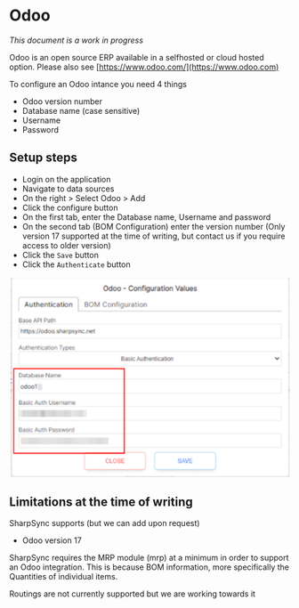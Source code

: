 # Odoo

<em>This document is a work in progress</em>

Odoo is an open source ERP available in a selfhosted or cloud hosted option. Please also see [https://www.odoo.com/](https://www.odoo.com)

To configure an Odoo intance you need 4 things
* Odoo version number
* Database name (case sensitive)
* Username
* Password

## Setup steps

* Login on the application
* Navigate to data sources
* On the right > Select Odoo > Add
* Click the configure button
* On the first tab, enter the Database name, Username and password
* On the second tab (BOM Configuration) enter the version number (Only version 17 supported at the time of writing, but contact us if you require access to older version)
* Click the `Save` button
* Click the `Authenticate` button

![Configure Odoo](datasources/odoo/odoo-config-values.png "Register new Organization")
 

## Limitations at the time of writing

SharpSync supports (but we can add upon request)
* Odoo version 17


SharpSync requires the MRP module (mrp) at a minimum in order to support an Odoo integration.
This is because BOM information, more specifically the Quantities of individual items.

Routings are not currently supported but we are working towards it
